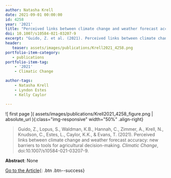 ```yaml
---
author: Natasha Krell
date: 2021-09-01 00:00:00
id: 4258
year: '2021'
title: "Perceived links between climate change and weather forecast accuracy: new barriers to tools for agricultural decision-making"
doi: 10.1007/s10584-021-03207-9
excerpt: "Guido, Z. et al. (2021). Perceived links between climate change and weather forecast accuracy: new barriers to tools for agricultural decision-making. _Climatic Change_, doi:10.1007/s10584-021-03207-9."
header:
   teaser: assets/images/publications/Krell2021_4258.png
portfolio-item-category:
   - publications
portfolio-item-tag:
    - '2021'
    - Climatic Change

author-tags:
    - Natasha Krell
    - Lyndon Estes
    - Kelly Caylor

---
```


![ first page ]( assets/images/publications/Krell2021_4258_figure.png | absolute_url  ){:class="img-responsive" width="50%" .align-right}

> Guido, Z., Lopus, S., Waldman, K.B., Hannah, C., Zimmer, A., Krell, N., Knudson, C., Estes, L., Caylor, K.K., & Evans, T. (2021). Perceived links between climate change and weather forecast accuracy: new barriers to tools for agricultural decision-making. _Climatic Change_, doi:10.1007/s10584-021-03207-9.

**Abstract**: None

[Go to the Article](https://www.doi.org/10.1007/s10584-021-03207-9){: .btn .btn--success}